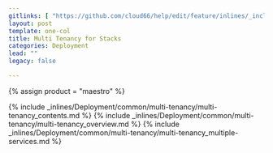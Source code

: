 ```yaml
---
gitlinks: [ "https://github.com/cloud66/help/edit/feature/inlines/_includes/_inlines/Deployment/common/multi-tenancy/multi-tenancy_contents.html", "https://github.com/cloud66/help/edit/feature/inlines/_includes/_inlines/Deployment/common/multi-tenancy/multi-tenancy_overview.html", "https://github.com/cloud66/help/edit/feature/inlines/_includes/_inlines/Deployment/common/multi-tenancy/multi-tenancy_multiple-services.html" ]
layout: post
template: one-col
title: Multi Tenancy for Stacks
categories: Deployment
lead: ""
legacy: false

---
```

{% assign product = "maestro" %}

{% include _inlines/Deployment/common/multi-tenancy/multi-tenancy_contents.md %}
{% include _inlines/Deployment/common/multi-tenancy/multi-tenancy_overview.md %}
{% include _inlines/Deployment/common/multi-tenancy/multi-tenancy_multiple-services.md %}
